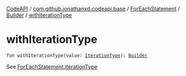 [CodeAPI](../../../index.md) / [com.github.jonathanxd.codeapi.base](../../index.md) / [ForEachStatement](../index.md) / [Builder](index.md) / [withIterationType](.)

# withIterationType

`fun withIterationType(value: `[`IterationType`](../../-iteration-type/index.md)`): `[`Builder`](index.md)

See [ForEachStatement.iterationType](../iteration-type.md)

